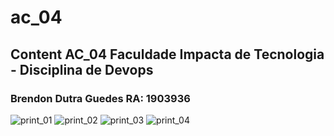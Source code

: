 # ac_04
## Content AC_04 Faculdade Impacta de Tecnologia - Disciplina de Devops
### Brendon Dutra Guedes RA: 1903936

![print_01](https://raw.githubusercontent.com/brendonguedes/devops_ac04/main/prints/print_01.png)
![print_02](https://raw.githubusercontent.com/brendonguedes/devops_ac05/main/prints/print_02.png)
![print_03](https://raw.githubusercontent.com/brendonguedes/devops_ac04/main/prints/print_03.png)
![print_04](https://raw.githubusercontent.com/brendonguedes/devops_ac04/main/prints/print_04.png)
